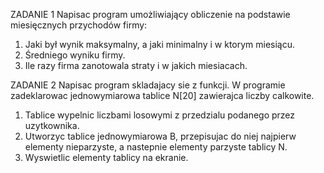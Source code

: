 ZADANIE 1 
Napisac program umożliwiający obliczenie na podstawie miesięcznych przychodów firmy:
1. Jaki był wynik maksymalny, a jaki minimalny i w ktorym miesiącu.
2. Średniego wyniku firmy.
3. Ile razy firma zanotowala straty i w jakich miesiacach. 
    
ZADANIE 2
Napisac program skladajacy sie z funkcji. W programie zadeklarowac jednowymiarowa tablice N[20] zawierajca liczby calkowite.
1. Tablice wypelnic liczbami losowymi z przedzialu podanego przez uzytkownika.
2. Utworzyc tablice jednowymiarowa B, przepisujac do niej najpierw elementy nieparzyste, a nastepnie elementy parzyste tablicy N.
3. Wyswietlic elementy tablicy na ekranie.
